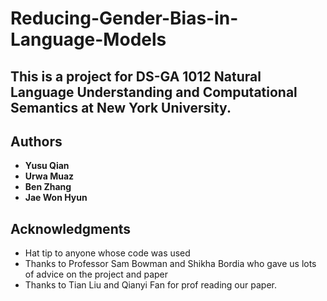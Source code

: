 # Reducing-Gender-Bias-in-Language-Models
## This is a project for DS-GA 1012 Natural Language Understanding and Computational Semantics at New York University.

## Authors

* **Yusu Qian** 
* **Urwa Muaz** 
* **Ben Zhang** 
* **Jae Won Hyun** 

## Acknowledgments

* Hat tip to anyone whose code was used
* Thanks to Professor Sam Bowman and Shikha Bordia who gave us lots of advice on the project and paper 
* Thanks to Tian Liu and Qianyi Fan for prof reading our paper.
